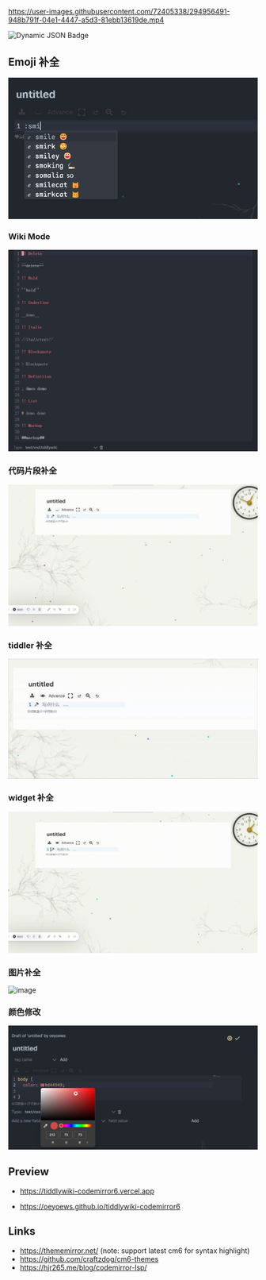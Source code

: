 https://user-images.githubusercontent.com/72405338/294956491-948b791f-04e1-4447-a5d3-81ebb13619de.mp4

<img alt="Dynamic JSON Badge" src="https://img.shields.io/badge/dynamic/json?url=https%3A%2F%2Fraw.githubusercontent.com%2Foeyoews%2Ftiddlywiki-codemirror6%2Fmain%2Fpackage.json&query=version&style=flat-square&logo=Codemirror&logoColor=white&label=codemirror&labelColor=black&color=black">

## Emoji 补全

![emoji](./assets/emoji.png)

### Wiki Mode

![wikimode](./assets/wiki-mode.png)

### 代码片段补全

![usersnippets](./assets/usersnippets.gif)

### tiddler 补全

![link](./assets/link.gif)

### widget 补全

![widget](./assets/widget.gif)

### 图片补全

![image](./assets/image.gif)

### 颜色修改

![color](./assets/color.png)

## Preview

- https://tiddlywiki-codemirror6.vercel.app

- https://oeyoews.github.io/tiddlywiki-codemirror6

## Links

- https://thememirror.net/ (note: support latest cm6 for syntax highlight)
- https://github.com/craftzdog/cm6-themes
- https://hjr265.me/blog/codemirror-lsp/
